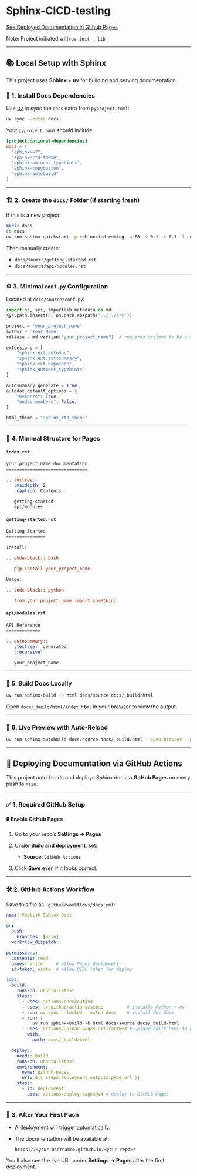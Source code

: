 # Sphinx-CICD-testing

[See Deployed Documentation in Github Pages](https://ezemriv.github.io/Sphinx-CICD-testing/)

Note: Project initiated with `uv init --lib`

---

## 📚 Local Setup with Sphinx

This project uses **Sphinx** + **uv** for building and serving documentation.

### 🔧 1. Install Docs Dependencies

Use [uv](https://github.com/astral-sh/uv) to sync the `docs` extra from `pyproject.toml`:

```bash
uv sync --extra docs
```

Your `pyproject.toml` should include:

```toml
[project.optional-dependencies]
docs = [
  "sphinx>=7",
  "sphinx-rtd-theme",
  "sphinx-autodoc-typehints",
  "sphinx-copybutton",
  "sphinx-autobuild"
]
```

---

### 🏗️ 2. Create the `docs/` Folder (if starting fresh)

If this is a new project:

```bash
mkdir docs
cd docs
uv run sphinx-quickstart -p sphinxcicdtesting -a ER -v 0.1 -r 0.1 -l en --sep --ext-autodoc --makefile
```

Then manually create:

* `docs/source/getting-started.rst`
* `docs/source/api/modules.rst`

---

### ⚙️ 3. Minimal `conf.py` Configuration

Located at `docs/source/conf.py`:

```python
import os, sys, importlib.metadata as md
sys.path.insert(0, os.path.abspath('../../src'))

project = 'your_project_name'
author = 'Your Name'
release = md.version("your_project_name")  # requires project to be installable

extensions = [
    "sphinx.ext.autodoc",
    "sphinx.ext.autosummary",
    "sphinx.ext.napoleon",
    "sphinx_autodoc_typehints"
]

autosummary_generate = True
autodoc_default_options = {
    "members": True,
    "undoc-members": False,
}

html_theme = "sphinx_rtd_theme"
```

---

### 🧱 4. Minimal Structure for Pages

#### `index.rst`

```rst
your_project_name documentation
===============================

.. toctree::
   :maxdepth: 2
   :caption: Contents:

   getting-started
   api/modules
```

#### `getting-started.rst`

```rst
Getting Started
===============

Install:

.. code-block:: bash

   pip install your_project_name

Usage:

.. code-block:: python

   from your_project_name import something
```

#### `api/modules.rst`

```rst
API Reference
=============

.. autosummary::
   :toctree: _generated
   :recursive:

   your_project_name
```

---

### 🚀 5. Build Docs Locally

```bash
uv run sphinx-build -b html docs/source docs/_build/html
```

Open `docs/_build/html/index.html` in your browser to view the output.

---

### 🔁 6. Live Preview with Auto-Reload

```bash
uv run sphinx-autobuild docs/source docs/_build/html --open-browser --port 8000
```

---

## 🚀 Deploying Documentation via GitHub Actions

This project auto-builds and deploys Sphinx docs to **GitHub Pages** on every push to `main`.

---

### ✅ 1. Required GitHub Setup

#### 🔒 Enable GitHub Pages

1. Go to your repo’s **Settings → Pages**
2. Under **Build and deployment**, set:

   * **Source**: `GitHub Actions`

3. Click **Save** even if it looks correct.

---

### 🛠️ 2. GitHub Actions Workflow

Save this file as `.github/workflows/docs.yml`:

```yaml
name: Publish Sphinx Docs

on:
  push:
    branches: [main]
  workflow_dispatch:

permissions:
  contents: read
  pages: write     # allow Pages deployment
  id-token: write  # allow OIDC token for deploy

jobs:
  build:
    runs-on: ubuntu-latest
    steps:
      - uses: actions/checkout@v4
      - uses: ./.github/actions/setup         # installs Python + uv
      - run: uv sync --locked --extra docs    # install doc deps
      - run: |
          uv run sphinx-build -b html docs/source docs/_build/html
      - uses: actions/upload-pages-artifact@v3 # upload built HTML to Pages Artifact
        with:
          path: docs/_build/html

  deploy:
    needs: build
    runs-on: ubuntu-latest
    environment:
      name: github-pages
      url: ${{ steps.deployment.outputs.page_url }}
    steps:
      - id: deployment
        uses: actions/deploy-pages@v4 # deploy to GitHub Pages
```

---

### 📘 3. After Your First Push

* A deployment will trigger automatically.
* The documentation will be available at:

  ```
  https://<your-username>.github.io/<your-repo>/
  ```

You’ll also see the live URL under **Settings → Pages** after the first deployment.

